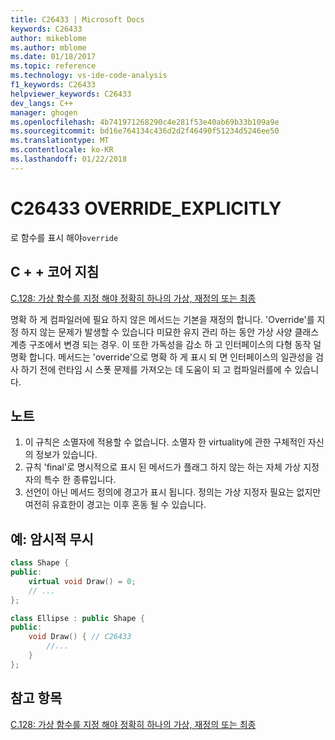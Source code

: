 ```yaml
---
title: C26433 | Microsoft Docs
keywords: C26433
author: mikeblome
ms.author: mblome
ms.date: 01/18/2017
ms.topic: reference
ms.technology: vs-ide-code-analysis
f1_keywords: C26433
helpviewer_keywords: C26433
dev_langs: C++
manager: ghogen
ms.openlocfilehash: 4b741971268290c4e281f53e40ab69b33b109a9e
ms.sourcegitcommit: bd16e764134c436d2d2f46490f51234d5246ee50
ms.translationtype: MT
ms.contentlocale: ko-KR
ms.lasthandoff: 01/22/2018
---
```

# <a name="c26433-overrideexplicitly"></a>C26433 OVERRIDE_EXPLICITLY 

로 함수를 표시 해야`override`

## <a name="c-core-guidelines"></a>C + + 코어 지침

[C.128: 가상 함수를 지정 해야 정확히 하나의 가상, 재정의 또는 최종](https://github.com/isocpp/CppCoreGuidelines/blob/master/CppCoreGuidelines.md)

명확 하 게 컴파일러에 필요 하지 않은 메서드는 기본을 재정의 합니다. 'Override'를 지정 하지 않는 문제가 발생할 수 있습니다 미묘한 유지 관리 하는 동안 가상 사양 클래스 계층 구조에서 변경 되는 경우. 이 또한 가독성을 감소 하 고 인터페이스의 다형 동작 덜 명확 합니다. 메서드는 'override'으로 명확 하 게 표시 되 면 인터페이스의 일관성을 검사 하기 전에 런타임 시 스폿 문제를 가져오는 데 도움이 되 고 컴파일러를에 수 있습니다.

## <a name="notes"></a>노트

1. 이 규칙은 소멸자에 적용할 수 없습니다. 소멸자 한 virtuality에 관한 구체적인 자신의 정보가 있습니다.
1. 규칙 'final'로 명시적으로 표시 된 메서드가 플래그 하지 않는 하는 자체 가상 지정자의 특수 한 종류입니다.
1. 선언이 아닌 메서드 정의에 경고가 표시 됩니다. 정의는 가상 지정자 필요는 없지만 여전히 유효한이 경고는 이후 혼동 될 수 있습니다.

## <a name="example--implicit-overriding"></a>예: 암시적 무시

```cpp
class Shape {
public:
    virtual void Draw() = 0;
    // ...
};

class Ellipse : public Shape {
public:
    void Draw() { // C26433
        //...
    }
};
```

## <a name="see-also"></a>참고 항목

[C.128: 가상 함수를 지정 해야 정확히 하나의 가상, 재정의 또는 최종](https://github.com/isocpp/CppCoreGuidelines/blob/master/CppCoreGuidelines.md)
